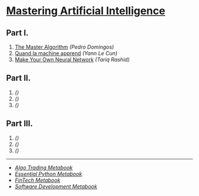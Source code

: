 # [Mastering Artificial Intelligence](https://mikelaud.github.io)

## Part I.

1. [The Master Algorithm](https://www.amazon.com/Master-Algorithm-Ultimate-Learning-Machine-ebook/dp/B012271YB2) _(Pedro Domingos)_
2. [Quand la machine apprend](https://www.amazon.com/Quand-machine-apprend-artificiels-lapprentissage-ebook/dp/B083L52K5R) _(Yann Le Cun)_
3. [Make Your Own Neural Network](https://www.amazon.com/Make-Your-Own-Neural-Network-ebook/dp/B01EER4Z4G) _(Tariq Rashid)_

## Part II.

1. []() _()_
2. []() _()_
3. []() _()_

## Part III.

1. []() _()_
2. []() _()_
3. []() _()_

---

* [_Algo Trading Metabook_](ALGO_TRADING_METABOOK.md)
* [_Essential Python Metabook_](ESSENTIAL_PYTHON_METABOOK.md)
* [_FinTech Metabook_](FINTECH_METABOOK.md)
* [_Software Development Metabook_](SOFTWARE_DEVELOPMENT_METABOOK.md)
